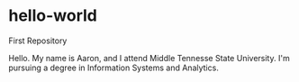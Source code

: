 # hello-world
First Repository

Hello. My name is Aaron, and I attend Middle Tennesse State University.
I'm pursuing a degree in Information Systems and Analytics. 
